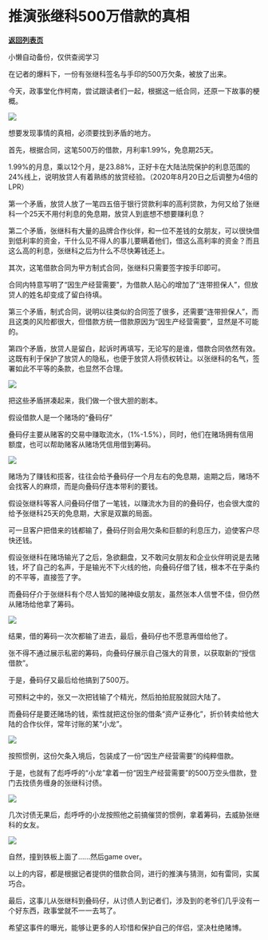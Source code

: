 # 推演张继科500万借款的真相

[**返回列表页**](/gzh/政事堂2019)

小懒自动备份，仅供查阅学习

在记者的爆料下，一份有张继科签名与手印的500万欠条，被放了出来。  

今天，政事堂化作柯南，尝试跟读者们一起，根据这一纸合同，还原一下故事的梗概。

![](https://mmbiz.qpic.cn/mmbiz_jpg/rxhS23yu8cMYRzC50ibOLgJVXGblR1WrFGzmtTGZE1CxQJ9GQfEVSgNdE27IYn7fC9oMYgjEZ8q7j59T0Rqtzjw/640?wx_fmt=jpeg)

想要发现事情的真相，必须要找到矛盾的地方。

首先，根据合同，这笔500万的借款，月利率1.99%，免息期25天。

1.99%的月息，乘以12个月，是23.88%，正好卡在大陆法院保护的利息范围的24%线上，说明放贷人有着熟练的放贷经验。（2020年8月20日之后调整为4倍的LPR）  

第一个矛盾，放贷人放了一笔四五倍于银行贷款利率的高利贷款，为何又给了张继科一个25天不用付利息的免息期，放贷人到底想不想要赚利息？

第二个矛盾，张继科有大量的品牌合作伙伴，和一位不差钱的女朋友，可以很快借到低利率的资金，干什么见不得人的事儿要瞒着他们，借这么高利率的资金？而且这么高的利息，张继科之后为什么不尽快筹钱还上。

其次，这笔借款合同为甲方制式合同，张继科只需要签字按手印即可。

合同内特意写明了“因生产经营需要”，为借款人贴心的增加了“连带担保人”，但放贷人的姓名却变成了留白待填。

第三个矛盾，制式合同，说明以往类似的合同签了很多，还需要“连带担保人”，而且这类的风险都很大，但借款方统一借款原因为“因生产经营需要”，显然是不可能的。

第四个矛盾，放贷人是留白，起诉时再填写，无论写的是谁，借款合同依然有效。这既有利于保护了放贷人的隐私，也便于放贷人将债权转让。以张继科的名气，签署如此不平等的条款，也显然不合理。

![](https://mmbiz.qpic.cn/mmbiz_jpg/rxhS23yu8cMYRzC50ibOLgJVXGblR1WrFkCzESsr4xznlBmUXcePynJfxlZVZicSRvicU5Xh4o3GAB98gluUX7Vhw/640?wx_fmt=jpeg)

把这些矛盾拼凑起来，我们做一个很大胆的剧本。

假设借款人是一个赌场的“叠码仔”

叠码仔主要从赌客的交易中赚取流水，（1%-1.5%），同时，他们在赌场拥有信用额度，也可以帮助赌客从赌场凭信用借到筹码。

![](https://mmbiz.qpic.cn/mmbiz_jpg/rxhS23yu8cMYRzC50ibOLgJVXGblR1WrFNoG70QkDVJe9N6wfZJl0on7te6Spvib863ZToODKEdjwBg9nHicooW9g/640?wx_fmt=jpeg)

赌场为了赚钱和揽客，往往会给予叠码仔一个月左右的免息期，逾期之后，赌场不会找客人的麻烦，而是向叠码仔连本带利的要钱。

假设张继科等客人问叠码仔借了一笔钱，以赚流水为目的的叠码仔，也会很大度的给予张继科25天的免息期，大家是双赢的局面。  

可一旦客户把借来的钱都输了，叠码仔则会用欠条和巨额的利息压力，迫使客户尽快还钱。  

假设张继科在赌场输光了之后，急欲翻盘，又不敢问女朋友和企业伙伴明说是去赌钱，坏了自己的名声，于是输光不下火线的他，向叠码仔借了钱，根本不在乎条约的不平等，直接签了字。  

而叠码仔介于张继科有个尽人皆知的赌神级女朋友，虽然张本人信誉不佳，但仍然从赌场给他拿了筹码。

![](https://mmbiz.qpic.cn/mmbiz_jpg/rxhS23yu8cMYRzC50ibOLgJVXGblR1WrFhH3nDeTxNbN0TVBtfA379n8Razt9ib9qQsLVYh7kjibqIibxIoxBLzd4w/640?wx_fmt=jpeg)

结果，借的筹码一次次都输了进去，最后，叠码仔也不愿意再借给他了。

张不得不通过展示私密的筹码，向叠码仔展示自己强大的背景，以获取新的“授信借款”。

于是，叠码仔又最后给他搞到了500万。

可预料之中的，张又一次把钱输了个精光，然后拍拍屁股就回大陆了。

而叠码仔是要还赌场的钱，索性就把这份张的借条“资产证券化”，折价转卖给他大陆的合作伙伴，常年讨账的某“小龙”。

![](https://mmbiz.qpic.cn/mmbiz_jpg/rxhS23yu8cMYRzC50ibOLgJVXGblR1WrF52J2IJORGrx2VIKWPk3hA1HKX7RMQ2P3ricy5nROWQbhoNJw3BibzY3g/640?wx_fmt=jpeg)

按照惯例，这份欠条入境后，包装成了一份“因生产经营需要”的纯粹借款。

于是，也就有了彪呼呼的“小龙”拿着一份“因生产经营需要”的500万空头借款，登门去找债务缠身的张继科讨债。

![](https://mmbiz.qpic.cn/mmbiz_png/rxhS23yu8cMYRzC50ibOLgJVXGblR1WrFhmDZiaS4VTs9v9awu24Svfu39EpyCXNuUE9ibxIpnlia9q2HbiahmNUCOg/640?wx_fmt=png)

几次讨债无果后，彪呼呼的小龙按照他之前搞催贷的惯例，拿着筹码，去威胁张继科的女友。

![](https://mmbiz.qpic.cn/mmbiz_png/rxhS23yu8cMYRzC50ibOLgJVXGblR1WrFG6KYPLPNfQX9rU0cmG8JCriaS5zouwL3Ug7MkcG1WIpAJpJJF8XTemw/640?wx_fmt=png)

自然，撞到铁板上面了......然后game over。

以上的内容，都是根据记者提供的借款合同，进行的推演与猜测，如有雷同，实属巧合。

最后，这事儿从张继科到叠码仔，从讨债人到记者们，涉及到的老爷们几乎没有一个好东西，政事堂就不一一去骂了。  

希望这事件的曝光，能够让更多的人珍惜和保护自己的伴侣，坚决杜绝赌博。  

